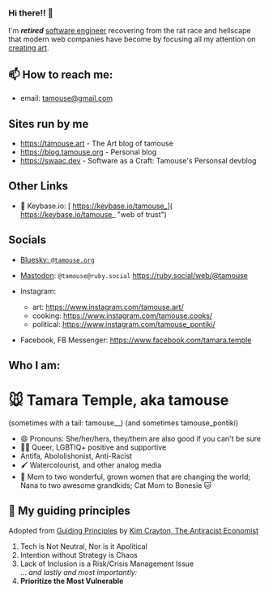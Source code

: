 ### Hi there!! 👋

I'm ***retired*** [software engineer](https://swaac.dev "retired, as in I am NOT looking for work or projects, thanks") recovering from the rat race and hellscape that modern web companies have become by focusing all my attention on [creating art](https://tamouse.art).

## 📫 How to reach me:

- email: tamouse@gmail.com

## Sites run by me
- <https://tamouse.art> - The Art blog of tamouse
- <https://blog.tamouse.org> - Personal blog
- <https://swaac.dev> - Software as a Craft: Tamouse's Personsal devblog

## Other Links
- :key: Keybase.io: [ https://keybase.io/tamouse_]( https://keybase.io/tamouse_ "web of trust")

## Socials

- [Bluesky: `@tamouse.org`](https://bsky.app/profile/tamouse.org)
- [Mastodon](https://joinmastodon.com): `@tamouse@ruby.social` <https://ruby.social/web/@tamouse>

- Instagram:
  - art: https://www.instagram.com/tamouse.art/
  - cooking: https://www.instagram.com/tamouse.cooks/
  - political: https://www.instagram.com/tamouse_pontiki/
- Facebook, FB Messenger: <https://www.facebook.com/tamara.temple>

## Who I am:

# :mouse: Tamara Temple, aka tamouse 
(sometimes with a tail: tamouse__)
(and sometimes tamouse_pontiki)

- 😄 Pronouns: She/her/hers, they/them are also good if you can't be sure 
- 🏳️‍🌈 Queer, LGBTIQ+ positive and supportive
- Antifa, Abololishonist, Anti-Racist
- :paintbrush: Watercolourist, and other analog media
- :woman: Mom to two wonderful, grown women that are changing the world; Nana to two awesome grandkids; Cat Mom to Bonesie :cat: 

## :compass: My guiding principles
Adopted from [Guiding Principles](https://www.kimcrayton.com/guiding-principles/) by [Kim Crayton, The Antiracist Economist](https://www.kimcrayton.com/)

1. Tech is Not Neutral, Nor is it Apolitical
2. Intention without Strategy is Chaos
3. Lack of Inclusion is a Risk/Crisis Management Issue  
    ... _and lastly and most importantly:_
4. **Prioritize the Most Vulnerable**
